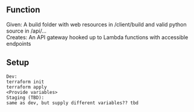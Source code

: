 ## Function
Given: A build folder with web resources in /client/build and valid python source in /api/...  
Creates: An API gateway hooked up to Lambda functions with accessible endpoints
## Setup
    Dev:
    terraform init 
    terraform apply
    <Provide variables>    
    Staging (TBD): 
    same as dev, but supply different variables?? tbd